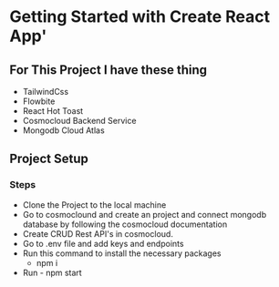 # Getting Started with Create React App'

## For This Project I have these thing

- TailwindCss
- Flowbite
- React Hot Toast
- Cosmocloud Backend Service
- Mongodb Cloud Atlas

## Project Setup

### Steps
- Clone the Project to the local machine
- Go to cosmoclound and create an project and connect mongodb database by following the cosmocloud documentation
- Create CRUD Rest API's in cosmocloud.
- Go to .env file and add keys and endpoints
- Run this command to install the necessary packages
    - npm i
- Run - npm start